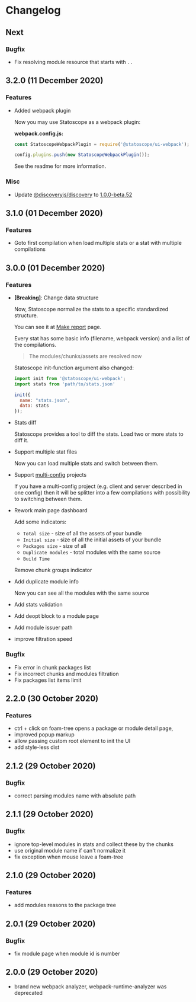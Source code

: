 # Changelog

## Next

### Bugfix

- Fix resolving module resource that starts with `..`

## 3.2.0 (11 December 2020)

### Features

- Added webpack plugin

    Now you may use Statoscope as a webpack plugin:
    
    **webpack.config.js:**
    ```js
    const StatoscopeWebpackPlugin = require('@statoscope/ui-webpack');

    config.plugins.push(new StatoscopeWebpackPlugin());
    ```
  
    See the readme for more information.

### Misc

- Update [@discoveryjs/discovery](https://github.com/discoveryjs/discovery) to [1.0.0-beta.52](https://github.com/discoveryjs/discovery/blob/master/CHANGELOG.md#100-beta52-19-11-2020)

## 3.1.0 (01 December 2020)

### Features

- Goto first compilation when load multiple stats or a stat with multiple compilations

## 3.0.0 (01 December 2020)

### Features

- **[Breaking]**: Change data structure

    Now, Statoscope normalize the stats to a specific standardized structure.

    You can see it at [Make report](https://statoscope.tech/#report) page.
    
    Every stat has some basic info (filename, webpack version) and a list of the compilations.
    
    > The modules/chunks/assets are resolved now
    
    Statoscope init-function argument also changed:
    
    ```js
    import init from '@statoscope/ui-webpack';
    import stats from 'path/to/stats.json'
    
    init({
      name: "stats.json",
      data: stats
    });
    ```
    
- Stats diff
    
    Statoscope provides a tool to diff the stats.
    Load two or more stats to diff it.

- Support multiple stat files

    Now you can load multiple stats and switch between them.
    
- Support [multi-config](https://webpack.js.org/configuration/configuration-types/#exporting-multiple-configurations) projects

    If you have a multi-config project (e.g. client and server described in one config)
    then it will be splitter into a few compilations with possibility to switching between them.

- Rework main page dashboard

    Add some indicators:
    
    - `Total size` - size of all the assets of your bundle
    - `Initial size` - size of all the initial assets of your bundle
    - `Packages size` - size of all
    - `Duplicate modules` - total modules with the same source 
    - `Build Time`
    
    Remove chunk groups indicator
    
- Add duplicate module info
  
    Now you can see all the modules with the same source

- Add stats validation
- Add deopt block to a module page
- Add module issuer path
- improve filtration speed

### Bugfix

- Fix error in chunk packages list
- Fix incorrect chunks and modules filtration
- Fix packages list items limit

## 2.2.0 (30 October 2020)

### Features

- ctrl + click on foam-tree opens a package or module detail page,
- improved popup markup
- allow passing custom root element to init the UI
- add style-less dist

## 2.1.2 (29 October 2020)

### Bugfix

- correct parsing modules name with absolute path

## 2.1.1 (29 October 2020)

### Bugfix

- ignore top-level modules in stats and collect these by the chunks
- use original module name if can't normalize it
- fix exception when mouse leave a foam-tree

## 2.1.0 (29 October 2020)

### Features

- add modules reasons to the package tree

## 2.0.1 (29 October 2020)

### Bugfix

- fix module page when module id is number

## 2.0.0 (29 October 2020)

- brand new webpack analyzer, webpack-runtime-analyzer was deprecated

